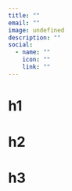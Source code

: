 ```yaml
---
title: ""
email: ""
image: undefined
description: ""
social: 
  - name: ""
    icon: ""
    link: ""
---
```


# h1
# h2
# h3
